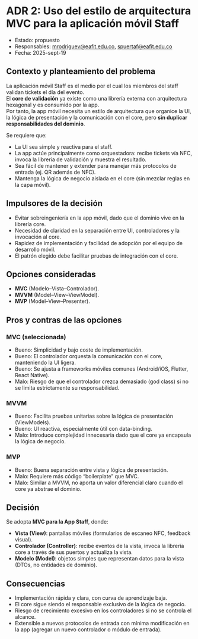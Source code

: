 # ADR 2: Uso del estilo de arquitectura MVC para la aplicación móvil Staff
- Estado: propuesto
- Responsables: mrodriguev@eafit.edu.co, spuertaf@eafit.edu.co
- Fecha: 2025-sept-19

## Contexto y planteamiento del problema
La aplicación móvil Staff es el medio por el cual los miembros del staff validan tickets el día del evento.  
El **core de validación** ya existe como una librería externa con arquitectura hexagonal y es consumido por la app.  
Por tanto, la app móvil necesita un estilo de arquitectura que organice la UI, la lógica de presentación y la comunicación con el core, pero **sin duplicar responsabilidades del dominio**.  

Se requiere que:
- La UI sea simple y reactiva para el staff.
- La app actúe principalmente como orquestadora: recibe tickets vía NFC, invoca la librería de validación y muestra el resultado.
- Sea fácil de mantener y extender para manejar más protocolos de entrada (ej. QR además de NFC).
- Mantenga la lógica de negocio aislada en el core (sin mezclar reglas en la capa móvil).

## Impulsores de la decisión
- Evitar sobreingeniería en la app móvil, dado que el dominio vive en la librería core.
- Necesidad de claridad en la separación entre UI, controladores y la invocación al core.
- Rapidez de implementación y facilidad de adopción por el equipo de desarrollo móvil.
- El patrón elegido debe facilitar pruebas de integración con el core.

## Opciones consideradas
- **MVC** (Modelo–Vista–Controlador).
- **MVVM** (Model–View–ViewModel).
- **MVP** (Model–View–Presenter).

## Pros y contras de las opciones
### MVC (seleccionada)
- Bueno: Simplicidad y bajo coste de implementación.
- Bueno: El controlador orquesta la comunicación con el core, manteniendo la UI ligera.
- Bueno: Se ajusta a frameworks móviles comunes (Android/iOS, Flutter, React Native).
- Malo: Riesgo de que el controlador crezca demasiado (god class) si no se limita estrictamente su responsabilidad.

### MVVM
- Bueno: Facilita pruebas unitarias sobre la lógica de presentación (ViewModels).
- Bueno: UI reactiva, especialmente útil con data-binding.
- Malo: Introduce complejidad innecesaria dado que el core ya encapsula la lógica de negocio.

### MVP
- Bueno: Buena separación entre vista y lógica de presentación.
- Malo: Requiere más código “boilerplate” que MVC.
- Malo: Similar a MVVM, no aporta un valor diferencial claro cuando el core ya abstrae el dominio.

## Decisión
Se adopta **MVC para la App Staff**, donde:
- **Vista (View)**: pantallas móviles (formularios de escaneo NFC, feedback visual).
- **Controlador (Controller)**: recibe eventos de la vista, invoca la librería core a través de sus puertos y actualiza la vista.
- **Modelo (Model)**: objetos simples que representan datos para la vista (DTOs, no entidades de dominio).

## Consecuencias
- Implementación rápida y clara, con curva de aprendizaje baja.
- El core sigue siendo el responsable exclusivo de la lógica de negocio.
- Riesgo de crecimiento excesivo en los controladores si no se controla el alcance.
- Extensible a nuevos protocolos de entrada con mínima modificación en la app (agregar un nuevo controlador o módulo de entrada).